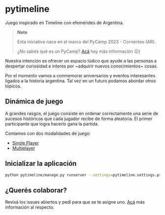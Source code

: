 # pytimeline
Juego inspirado en Timeline con efemérides de Argentina.

> **Note**
> 
> Esta iniciativa nace en el marco del PyCamp 2023 - Corrientes (AR).
> 
> ¿No sabés qué es un PyCamp? [Acá](docs/PYCAMP.md) hay más información 😉)

Nuestra intención es ofrecer un espacio lúdico que ayude a las personas a 
despertar curiosidad e interes por ~adquirir nuevos conocimientos~ cosas.

Por el momento vamos a conmemorar aniversarios y eventos interesantes ligados 
a la historia argentina. Tal vez en un futuro podamos abordar otros tópicos.

## Dinámica de juego

A grandes rasgos, el juego consiste en ordenar correctamente una serie de
sucesos históricos que cada jugador recibe de forma aleatoria. El primer
participante que logra hacerlo gana la partida.

Contamos con dos modalidades de juego:
- [Single Player](docs/SINGLEPLAYER.md)
- [Multiplayer](docs/MULTIPLAYER.md)

## Inicializar la aplicación
```bash
python pytimeline/manage.py runserver --settings=pytimeline.settings.prod
```

## ¿Querés colaborar?
Revisá los issues abiertos y pedí para que se te asigne uno. 
[Acá](docs/CONTRIBUTING.md) más información al respecto.
